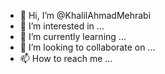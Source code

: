 - 👋 Hi, I’m @KhalilAhmadMehrabi
- 👀 I’m interested in ...
- 🌱 I’m currently learning ...
- 💞️ I’m looking to collaborate on ...
- 📫 How to reach me ...

<!---
KhalilAhmadMehrabi/KhalilAhmadMehrabi is a ✨ special ✨ repository because its `README.md` (this file) appears on your GitHub profile.
You can click the Preview link to take a look at your changes.
--->
